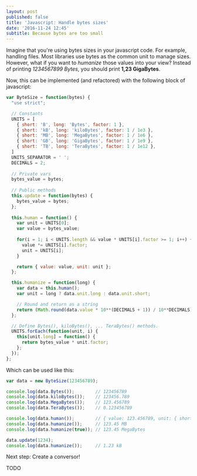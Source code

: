 ```yaml
---
layout: post
published: false
title: 'Javascript: Handle bytes sizes'
date: '2016-11-24 12:45'
subtitle: Because bytes are too small
---
```

Imagine that you're using bytes sizes in your javascript code. For example, handling files. Most libraries use bytes as the common unit to manage sizes. However, what if you want to *humanize* those values into your view? Instead of printing *1234567899 Bytes*, you should print **1,23 GigaBytes**.

Now, this can be implemented (and refactored) with the following block of javascript:

```js
var ByteSize = function(bytes) {
  "use strict";

  // Constants
  UNITS = [
    { short: 'B', long: 'Bytes', factor: 1 },
    { short: 'kB', long: 'kiloBytes', factor: 1 / 1e3 },
    { short: 'MB', long: 'MegaBytes', factor: 1 / 1e6 },
    { short: 'GB', long: 'GigaBytes', factor: 1 / 1e9 },
    { short: 'TB', long: 'TeraBytes', factor: 1 / 1e12 },
  ]
  UNITS_SEPARATOR = ' ';
  DECIMALS = 2;
  
  // Private vars
  bytes_value = bytes;
  
  // Public methods
  this.update = function(bytes) {
    bytes_value = bytes;
  };
  
  this.human = function() {
    var unit = UNITS[0];
    var value = bytes_value;
    
    for(i = 1; i < UNITS.length && value * UNITS[i].factor >= 1; i++) {
      value *= UNITS[i].factor;
      unit = UNITS[i];
    }

    return { value: value, unit: unit };
  };

  this.humanize = function(long) {
    var data = this.human();
    var unit = long ? data.unit.long : data.unit.short;

    // Round and return as a string
    return (Math.round(data.value * 10**(DECIMALS + 1)) / 10**DECIMALS) + UNITS_SEPARATOR + unit;
  };

  // Define Bytes(), kiloBytes(), ... TeraBytes() methods.
  UNITS.forEach(function(unit, i) {
    this[unit.long] = function() {
      return bytes_value * unit.factor;
    };
  });
};
```

Which can be used like this:

```js
var data = new ByteSize(123456789);

console.log(data.Bytes());        // 123456789
console.log(data.kiloBytes());    // 123456.789
console.log(data.MegaBytes());    // 123.456789
console.log(data.TeraBytes());    // 0.123456789

console.log(data.human());        // { value: 123.456789, unit: { short: 'MB', long: 'MegaBytes', factor: 0.000001 } }
console.log(data.humanize());     // 123.45 MB
console.log(data.humanize(true)); // 123.45 MegaBytes

data.update(1234);
console.log(data.humanize());     // 1.23 kB
```

Next step: Create a conversor!

TODO
